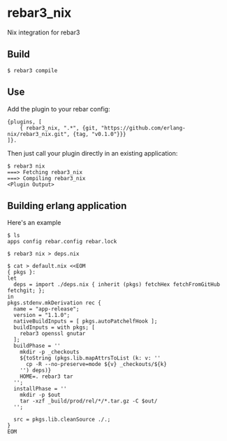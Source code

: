 rebar3_nix
=====

Nix integration for rebar3

Build
-----

    $ rebar3 compile

Use
---

Add the plugin to your rebar config:

    {plugins, [
        { rebar3_nix, ".*", {git, "https://github.com/erlang-nix/rebar3_nix.git", {tag, "v0.1.0"}}}
    ]}.

Then just call your plugin directly in an existing application:

    $ rebar3 nix
    ===> Fetching rebar3_nix
    ===> Compiling rebar3_nix
    <Plugin Output>

Building erlang application
---------------------------

Here's an example

```
$ ls
apps config rebar.config rebar.lock

$ rebar3 nix > deps.nix

$ cat > default.nix <<EOM
{ pkgs }:
let
  deps = import ./deps.nix { inherit (pkgs) fetchHex fetchFromGitHub fetchgit; };
in
pkgs.stdenv.mkDerivation rec {
  name = "app-release";
  version = "1.1.0";
  nativeBuildInputs = [ pkgs.autoPatchelfHook ];
  buildInputs = with pkgs; [
    rebar3 openssl gnutar
  ];
  buildPhase = ''
    mkdir -p _checkouts
    ${toString (pkgs.lib.mapAttrsToList (k: v: ''
      cp -R --no-preserve=mode ${v} _checkouts/${k}
    '') deps)}
    HOME=. rebar3 tar
  '';
  installPhase = ''
    mkdir -p $out
    tar -xzf _build/prod/rel/*/*.tar.gz -C $out/
  '';

  src = pkgs.lib.cleanSource ./.;
}
EOM
```
